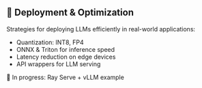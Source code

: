 ## 🚀 Deployment & Optimization

Strategies for deploying LLMs efficiently in real-world applications:

- Quantization: INT8, FP4
- ONNX & Triton for inference speed
- Latency reduction on edge devices
- API wrappers for LLM serving

🚧 In progress: Ray Serve + vLLM example
